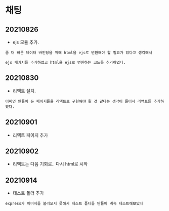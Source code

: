 # 채팅

## 20210826 
 + ejs 모듈 추가.

  ```
  좀 더 빠른 데이터 바인딩을 위해 html을 ejs로 변환해야 할 필요가 있다고 생각해서

  ejs 패키지를 추가하였고 html을 ejs로 변환하는 코드를 추가하였다.
  ```

## 20210830
 + 리액트 설치.

  ```
  어쩌면 만들어 둔 페이지들을 리액트로 구현해야 될 것 같다는 생각이 들어서 리액트를 추가하였다.
  ```

## 20210901
 + 리액트 페이지 추가

## 20210902
 + 리액트는 다음 기회로.. 다시 html로 시작

## 20210914
 + 테스트 폴더 추가
 
  ```
 express가 이미지를 불러오지 못해서 테스트 폴더를 만들어 계속 테스트해보았다
  ```